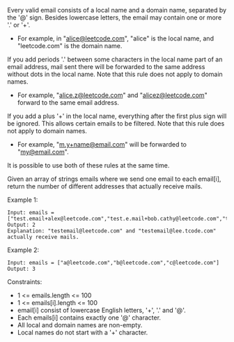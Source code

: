 Every valid email consists of a local name and a domain name, separated by the '@' sign. Besides lowercase letters, the email may contain one or more '.' or '+'.

- For example, in "alice@leetcode.com", "alice" is the local name, and "leetcode.com" is the domain name.

If you add periods '.' between some characters in the local name part of an email address, mail sent there will be forwarded to the same address without dots in the local name. Note that this rule does not apply to domain names.

- For example, "alice.z@leetcode.com" and "alicez@leetcode.com" forward to the same email address.

If you add a plus '+' in the local name, everything after the first plus sign will be ignored. This allows certain emails to be filtered. Note that this rule does not apply to domain names.

- For example, "m.y+name@email.com" will be forwarded to "my@email.com".

It is possible to use both of these rules at the same time.

Given an array of strings emails where we send one email to each email[i], return the number of different addresses that actually receive mails.

Example 1:

```
Input: emails = ["test.email+alex@leetcode.com","test.e.mail+bob.cathy@leetcode.com","testemail+david@lee.tcode.com"]
Output: 2
Explanation: "testemail@leetcode.com" and "testemail@lee.tcode.com" actually receive mails.
```

Example 2:

```
Input: emails = ["a@leetcode.com","b@leetcode.com","c@leetcode.com"]
Output: 3
```

Constraints:

- 1 <= emails.length <= 100
- 1 <= emails[i].length <= 100
- email[i] consist of lowercase English letters, '+', '.' and '@'.
- Each emails[i] contains exactly one '@' character.
- All local and domain names are non-empty.
- Local names do not start with a '+' character.
